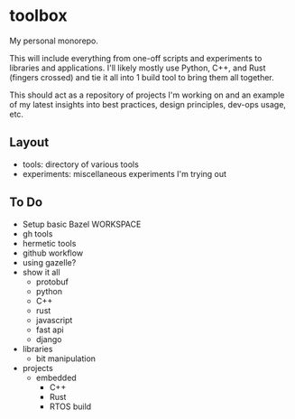# toolbox

My personal monorepo.

This will include everything from one-off scripts and experiments to libraries
and applications. I'll likely mostly use Python, C++, and Rust (fingers
crossed) and tie it all into 1 build tool to bring them all together.

This should act as a repository of projects I'm working on and an example of my
latest insights into best practices, design principles, dev-ops usage, etc.

## Layout

- tools: directory of various tools
- experiments: miscellaneous experiments I'm trying out

## To Do

- Setup basic Bazel WORKSPACE
- gh tools
- hermetic tools
- github workflow
- using gazelle?
- show it all
  - protobuf
  - python
  - C++
  - rust
  - javascript
  - fast api
  - django
- libraries
  - bit manipulation
- projects
  - embedded
    - C++
    - Rust
    - RTOS build
